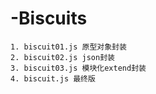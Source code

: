 # -Biscuits
    1. biscuit01.js 原型对象封装
    2. biscuit02.js json封装
    3. biscuit03.js 模块化extend封装
    4. biscuit.js 最终版
